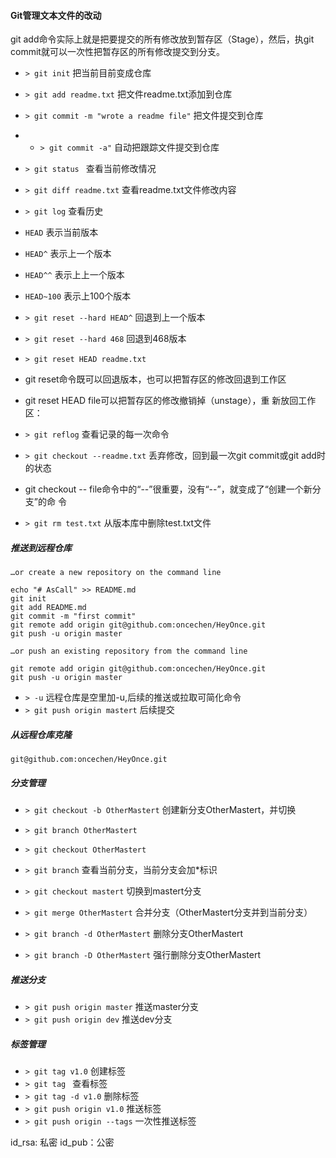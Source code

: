 #### Git管理文本文件的改动
git add命令实际上就是把要提交的所有修改放到暂存区（Stage），然后，执git
commit就可以一次性把暂存区的所有修改提交到分支。

- `> git init`  把当前目前变成仓库
- `> git add readme.txt`  把文件readme.txt添加到仓库
- `> git commit -m "wrote a readme file"`   把文件提交到仓库
- - `> git commit -a"`   自动把跟踪文件提交到仓库
- `> git status `   查看当前修改情况
- `> git diff readme.txt`   查看readme.txt文件修改内容
- `> git log`   查看历史
- `HEAD` 表示当前版本
- `HEAD^` 表示上一个版本
- `HEAD^^` 表示上上一个版本
- `HEAD~100` 表示上100个版本
- `> git reset --hard HEAD^` 回退到上一个版本
- `> git reset --hard 468` 回退到468版本
- `> git reset HEAD readme.txt`
- git reset命令既可以回退版本，也可以把暂存区的修改回退到工作区
- git reset HEAD file可以把暂存区的修改撤销掉（unstage），重
  新放回工作区：
- `> git reflog`    查看记录的每一次命令
- `> git checkout --readme.txt` 丢弃修改，回到最一次git commit或git add时的状态
- git checkout -- file命令中的“--”很重要，没有“--”，就变成了“创建一个新分支”的命
  令

- `> git rm test.txt`   从版本库中删除test.txt文件


##### 推送到远程仓库
```git
…or create a new repository on the command line

echo "# AsCall" >> README.md
git init
git add README.md
git commit -m "first commit"
git remote add origin git@github.com:oncechen/HeyOnce.git
git push -u origin master
```

```git
…or push an existing repository from the command line

git remote add origin git@github.com:oncechen/HeyOnce.git
git push -u origin master
```
- `> -u`   远程仓库是空里加-u,后续的推送或拉取可简化命令
- `> git push origin mastert`   后续提交

##### 从远程仓库克隆

```
git@github.com:oncechen/HeyOnce.git
```

##### 分支管理
- `> git checkout -b OtherMastert`   创建新分支OtherMastert，并切换
- `> git branch OtherMastert`
- `> git checkout OtherMastert`

- `> git branch`    查看当前分支，当前分支会加*标识
- `> git checkout mastert`    切换到mastert分支
- `> git merge OtherMastert` 合并分支（OtherMastert分支并到当前分支）
- `> git branch -d OtherMastert` 删除分支OtherMastert
- `> git branch -D OtherMastert` 强行删除分支OtherMastert

##### 推送分支
- `> git push origin master` 推送master分支
- `> git push origin dev` 推送dev分支

##### 标签管理
- `> git tag v1.0`  创建标签
- `> git tag `  查看标签
- `> git tag -d v1.0`  删除标签
- `> git push origin v1.0`  推送标签
- `> git push origin --tags`  一次性推送标签





id_rsa: 私密
id_pub：公密
